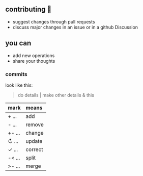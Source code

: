 ## contributing 💙

- suggest changes through pull requests
- discuss major changes in an issue or in a github Discussion

## you can

- add new operations
- share your thoughts

### commits
look like this:
> do details | make other details & this

| mark     | means   |
| :------- | :------ |
| + ...    | add     |
| - ...    | remove  |
| +- ...   | change  |
| ↻ ...    | update  |
| ✓ ...    | correct |
| -< ...   | split   |
| >- ...   | merge   |
